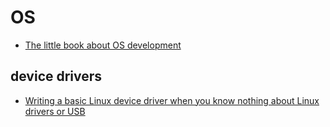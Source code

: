 # OS

- [The little book about OS development](https://littleosbook.github.io/)

## device drivers
- [Writing a basic Linux device driver when you know nothing about Linux drivers or USB](https://crescentro.se/posts/writing-drivers/)
